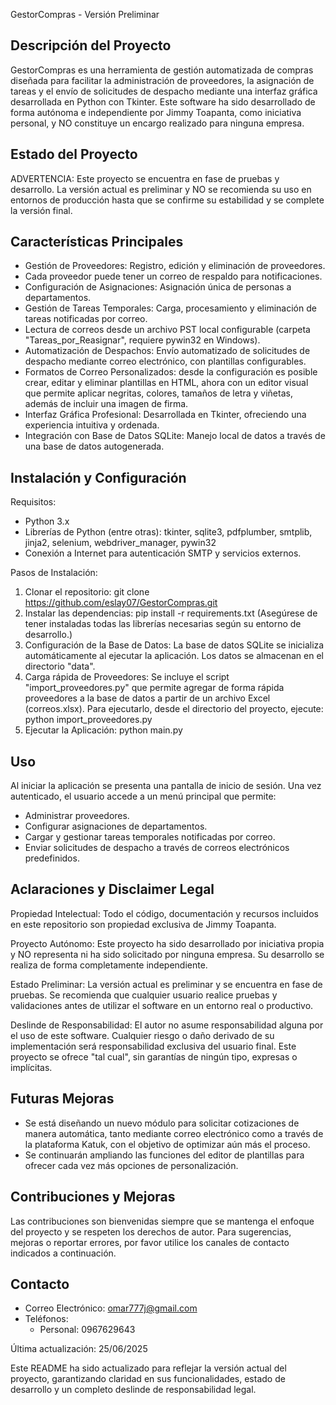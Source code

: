 GestorCompras - Versión Preliminar
 
 Descripción del Proyecto
 -------------------------
 GestorCompras es una herramienta de gestión automatizada de compras diseñada para facilitar la administración de proveedores, la asignación de tareas y el envío de solicitudes de despacho mediante una interfaz gráfica desarrollada en Python con Tkinter. Este software ha sido desarrollado de forma autónoma e independiente por Jimmy Toapanta, como iniciativa personal, y NO constituye un encargo realizado para ninguna empresa.
 
 Estado del Proyecto
 -------------------
 ADVERTENCIA:
 Este proyecto se encuentra en fase de pruebas y desarrollo. La versión actual es preliminar y NO se recomienda su uso en entornos de producción hasta que se confirme su estabilidad y se complete la versión final.
 
 Características Principales
 ----------------------------
- Gestión de Proveedores: Registro, edición y eliminación de proveedores.
- Cada proveedor puede tener un correo de respaldo para notificaciones.
 - Configuración de Asignaciones: Asignación única de personas a departamentos.
- Gestión de Tareas Temporales: Carga, procesamiento y eliminación de tareas notificadas por correo.
- Lectura de correos desde un archivo PST local configurable (carpeta "Tareas_por_Reasignar", requiere pywin32 en Windows).
- Automatización de Despachos: Envío automatizado de solicitudes de despacho mediante correo electrónico, con plantillas configurables.
- Formatos de Correo Personalizados: desde la configuración es posible crear, editar y eliminar plantillas en HTML, ahora con un editor visual que permite aplicar negritas, colores, tamaños de letra y viñetas, además de incluir una imagen de firma.
 - Interfaz Gráfica Profesional: Desarrollada en Tkinter, ofreciendo una experiencia intuitiva y ordenada.
 - Integración con Base de Datos SQLite: Manejo local de datos a través de una base de datos autogenerada.
 
 Instalación y Configuración
 ---------------------------
 Requisitos:
   - Python 3.x
  - Librerías de Python (entre otras): tkinter, sqlite3, pdfplumber, smtplib, jinja2, selenium, webdriver_manager, pywin32
   - Conexión a Internet para autenticación SMTP y servicios externos.
 
 Pasos de Instalación:
   1. Clonar el repositorio:
        git clone https://github.com/eslay07/GestorCompras.git
   2. Instalar las dependencias:
        pip install -r requirements.txt
      (Asegúrese de tener instaladas todas las librerías necesarias según su entorno de desarrollo.)
   3. Configuración de la Base de Datos:
      La base de datos SQLite se inicializa automáticamente al ejecutar la aplicación. Los datos se almacenan en el directorio "data".
   4. Carga rápida de Proveedores:
      Se incluye el script "import_proveedores.py" que permite agregar de forma rápida proveedores a la base de datos a partir de un archivo Excel (correos.xlsx). Para ejecutarlo, desde el directorio del proyecto, ejecute:
        python import_proveedores.py
   5. Ejecutar la Aplicación:
        python main.py
 
 Uso
 ---
 Al iniciar la aplicación se presenta una pantalla de inicio de sesión. Una vez autenticado, el usuario accede a un menú principal que permite:
   - Administrar proveedores.
   - Configurar asignaciones de departamentos.
   - Cargar y gestionar tareas temporales notificadas por correo.
   - Enviar solicitudes de despacho a través de correos electrónicos predefinidos.
 
 Aclaraciones y Disclaimer Legal
 ---------------------------------
 Propiedad Intelectual:
   Todo el código, documentación y recursos incluidos en este repositorio son propiedad exclusiva de Jimmy Toapanta.
 
 Proyecto Autónomo:
   Este proyecto ha sido desarrollado por iniciativa propia y NO representa ni ha sido solicitado por ninguna empresa. Su desarrollo se realiza de forma completamente independiente.
 
 Estado Preliminar:
   La versión actual es preliminar y se encuentra en fase de pruebas. Se recomienda que cualquier usuario realice pruebas y validaciones antes de utilizar el software en un entorno real o productivo.
 
 Deslinde de Responsabilidad:
   El autor no asume responsabilidad alguna por el uso de este software. Cualquier riesgo o daño derivado de su implementación será responsabilidad exclusiva del usuario final. Este proyecto se ofrece "tal cual", sin garantías de ningún tipo, expresas o implícitas.
 
 Futuras Mejoras
 ---------------
- Se está diseñando un nuevo módulo para solicitar cotizaciones de manera automática, tanto mediante correo electrónico como a través de la plataforma Katuk, con el objetivo de optimizar aún más el proceso.
- Se continuarán ampliando las funciones del editor de plantillas para ofrecer cada vez más opciones de personalización.
 
 Contribuciones y Mejoras
 ------------------------
 Las contribuciones son bienvenidas siempre que se mantenga el enfoque del proyecto y se respeten los derechos de autor. Para sugerencias, mejoras o reportar errores, por favor utilice los canales de contacto indicados a continuación.
 
 Contacto
 --------
 - Correo Electrónico: omar777j@gmail.com
 - Teléfonos:
     - Personal: 0967629643
 
 Última actualización: 25/06/2025
 
 Este README ha sido actualizado para reflejar la versión actual del proyecto, garantizando claridad en sus funcionalidades, estado de desarrollo y un completo deslinde de responsabilidad legal.